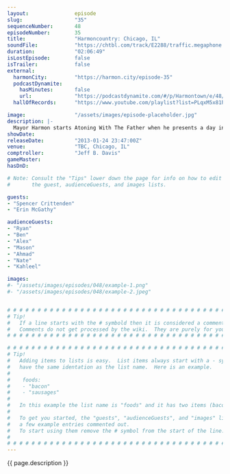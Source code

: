 ```yaml
---
layout:               episode
slug:                 "35"
sequenceNumber:       48
episodeNumber:        35
title:                "Harmoncountry: Chicago, IL"
soundFile:            "https://chtbl.com/track/E2288/traffic.megaphone.fm/STA6230550878.mp3?updated=1560295661"
duration:             "02:06:49"
isLostEpisode:        false
isTrailer:            false
external:
  harmonCity:         "https://harmon.city/episode-35"
  podcastDynamite:
    hasMinutes:       false
    url:              "https://podcastdynamite.com/#/p/Harmontown/e/48/35"
  hallOfRecords:      "https://www.youtube.com/playlist?list=PLqxM5x81hNOb8UfTsst4vpo8biC72UUs2"

image:                "/assets/images/episode-placeholder.jpg"
description: |-
  Mayor Harmon starts Atoning With The Father when he presents a day in his fantasy TV writer life, confronts a drunk Darth Vader, then adopts a 15 year old version of himself. The night ends with an impromptu rap battle before new Harmenian Kahleel takes the throne.
showDate:             
releaseDate:          "2013-01-24 23:47:00Z"
venue:                "TBC, Chicago, IL"
comptroller:          "Jeff B. Davis"
gameMaster:           
hasDnD:               

# Note: Consult the "Tips" lower down the page for info on how to edit
#       the guest, audienceGuests, and images lists.

guests:
- "Spencer Crittenden"
- "Erin McGathy"

audienceGuests:
- "Ryan"
- "Ben"
- "Alex"
- "Mason"
- "Ahmad"
- "Nate"
- "Kahleel"

images:
#- "/assets/images/episodes/048/example-1.png"
#- "/assets/images/episodes/048/example-2.jpeg"


# # # # # # # # # # # # # # # # # # # # # # # # # # # # # # # # # # # # # # # # # # # # #
# Tip!
#   If a line starts with the # symbold then it is considered a comment.
#   Comments do not get processed by the wiki.  They are purely for your information.
# # # # # # # # # # # # # # # # # # # # # # # # # # # # # # # # # # # # # # # # # # # # #

# # # # # # # # # # # # # # # # # # # # # # # # # # # # # # # # # # # # # # # # # # # # #
# Tip!
#   Adding items to lists is easy.  List items always start with a - symbol and have
#   have the same identation as the list name.  Here is an example.
#
#    foods:
#    - "bacon"
#    - "sausages"
#
#   In this example the list name is "foods" and it has two items (bacon, and sausages).
#
#   To get you started, the "guests", "audienceGuests", and "images" lists below have
#   a few example entries commented out.
#   To start using them remove the # symbol from the start of the line.
#
# # # # # # # # # # # # # # # # # # # # # # # # # # # # # # # # # # # # # # # # # # # # #
---
```


<!-- The episode description will be rendered here -->
{{ page.description }}

<!-- Add your content BELOW here -->
<!-- vvvvvvvvvvvvvvvvvvvvvvvvvvv -->




<!-- ^^^^^^^^^^^^^^^^^^^^^^^^^^^ -->
<!-- Add your content ABOVE here -->

<!-- The episode gallery will be rendered here -->